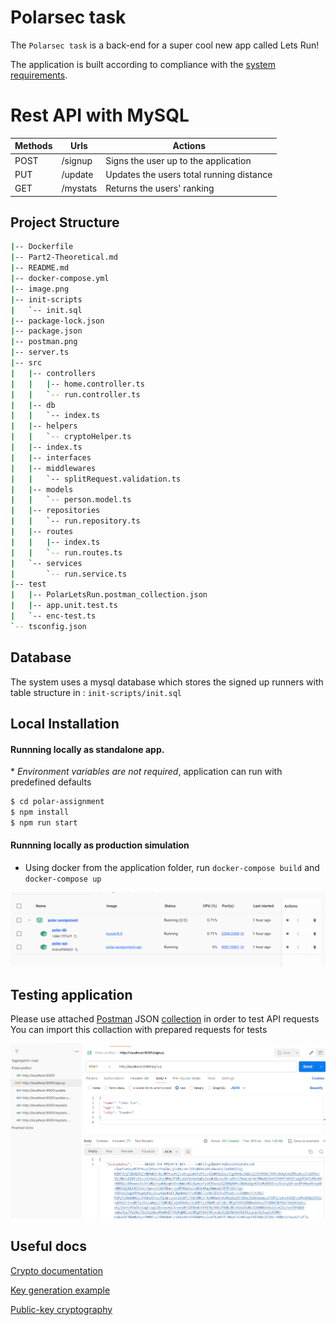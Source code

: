 # Polarsec task
The ``` Polarsec task ``` is a back-end for a super cool new app called Lets Run! 

The application is built according to compliance with the [system requirements](https://gitlab.com/polarsec/task).

# Rest API with MySQL 

| Methods	| Urls	          | Actions
| --------- | ----------------| ----------------------------------------- |
| POST      | /signup         | Signs the user up to the application
| PUT       | /update         | Updates the users total running distance
| GET       | /mystats        | Returns the users' ranking


## Project Structure
```bash
|-- Dockerfile
|-- Part2-Theoretical.md
|-- README.md
|-- docker-compose.yml
|-- image.png
|-- init-scripts
|   `-- init.sql
|-- package-lock.json
|-- package.json
|-- postman.png
|-- server.ts
|-- src
|   |-- controllers
|   |   |-- home.controller.ts
|   |   `-- run.controller.ts
|   |-- db
|   |   `-- index.ts
|   |-- helpers
|   |   `-- cryptoHelper.ts
|   |-- index.ts
|   |-- interfaces
|   |-- middlewares
|   |   `-- splitRequest.validation.ts
|   |-- models
|   |   `-- person.model.ts
|   |-- repositories
|   |   `-- run.repository.ts
|   |-- routes
|   |   |-- index.ts
|   |   `-- run.routes.ts
|   `-- services
|       `-- run.service.ts
|-- test
|   |-- PolarLetsRun.postman_collection.json
|   |-- app.unit.test.ts
|   `-- enc-test.ts
`-- tsconfig.json
```

## Database
The system uses a mysql database which stores the signed up runners with table structure in : ```init-scripts/init.sql```

## Local Installation
#### Runnning locally as standalone app. 

\* *Environment variables are not required*, application can run with predefined defaults
```sh
$ cd polar-assignment
$ npm install
$ npm run start
```

 #### Runnning locally as production simulation 

- Using docker from the application folder, run ```docker-compose build``` and ```docker-compose up```

![Docker snapshot](image.png)


## Testing application 

Please use attached [Postman](https://www.getpostman.com/) JSON [collection](./test/PolarLetsRun.postman_collection.json) in order to test API requests
You can import this collaction with prepared requests for tests

![Postman tests](postman.png)

## Useful docs
[Crypto documentation](https://nodejs.org/api/crypto.html)

[Key generation example](https://nkhilv.medium.com/generating-a-private-rsa-key-for-tests-node-js-c3fc23b3ef1c)

[Public-key cryptography](https://en.wikipedia.org/wiki/Public-key_cryptography)


